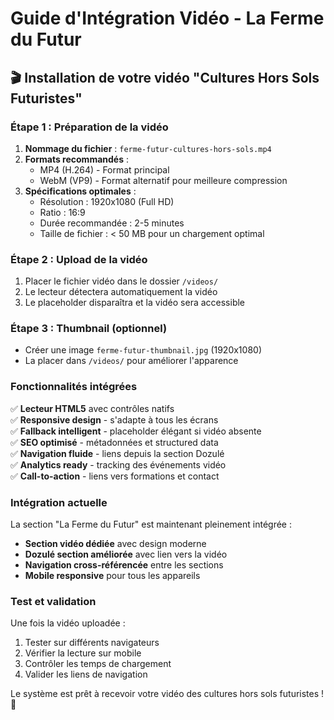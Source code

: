 # Guide d'Intégration Vidéo - La Ferme du Futur

## 🎬 Installation de votre vidéo "Cultures Hors Sols Futuristes"

### Étape 1 : Préparation de la vidéo
1. **Nommage du fichier** : `ferme-futur-cultures-hors-sols.mp4`
2. **Formats recommandés** :
   - MP4 (H.264) - Format principal
   - WebM (VP9) - Format alternatif pour meilleure compression
3. **Spécifications optimales** :
   - Résolution : 1920x1080 (Full HD)
   - Ratio : 16:9
   - Durée recommandée : 2-5 minutes
   - Taille de fichier : < 50 MB pour un chargement optimal

### Étape 2 : Upload de la vidéo
1. Placer le fichier vidéo dans le dossier `/videos/`
2. Le lecteur détectera automatiquement la vidéo
3. Le placeholder disparaîtra et la vidéo sera accessible

### Étape 3 : Thumbnail (optionnel)
- Créer une image `ferme-futur-thumbnail.jpg` (1920x1080)
- La placer dans `/videos/` pour améliorer l'apparence

### Fonctionnalités intégrées
✅ **Lecteur HTML5** avec contrôles natifs  
✅ **Responsive design** - s'adapte à tous les écrans  
✅ **Fallback intelligent** - placeholder élégant si vidéo absente  
✅ **SEO optimisé** - métadonnées et structured data  
✅ **Navigation fluide** - liens depuis la section Dozulé  
✅ **Analytics ready** - tracking des événements vidéo  
✅ **Call-to-action** - liens vers formations et contact  

### Intégration actuelle
La section "La Ferme du Futur" est maintenant pleinement intégrée :
- **Section vidéo dédiée** avec design moderne
- **Dozulé section améliorée** avec lien vers la vidéo
- **Navigation cross-référencée** entre les sections
- **Mobile responsive** pour tous les appareils

### Test et validation
Une fois la vidéo uploadée :
1. Tester sur différents navigateurs
2. Vérifier la lecture sur mobile
3. Contrôler les temps de chargement
4. Valider les liens de navigation

Le système est prêt à recevoir votre vidéo des cultures hors sols futuristes ! 🚀